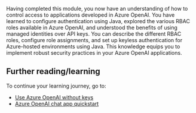 Having completed this module, you now have an understanding of how to control access to applications developed in Azure OpenAI. You have learned to configure authentication using Java, explored the various RBAC roles available in Azure OpenAI, and understood the benefits of using managed identities over API keys. You can describe the different RBAC roles, configure role assignments, and set up keyless authentication for Azure-hosted environments using Java. This knowledge equips you to implement robust security practices in your Azure OpenAI applications.

## Further reading/learning

To continue your learning journey, go to:

- [Use Azure OpenAI without keys](/azure/developer/ai/passwordless-connections?tabs=csharp%2Cazure-cli/azure/developer/ai/passwordless-connections)
- [Azure OpenAI chat app quickstart](https://github.com/Azure-Samples/openai-chat-app-quickstart)

